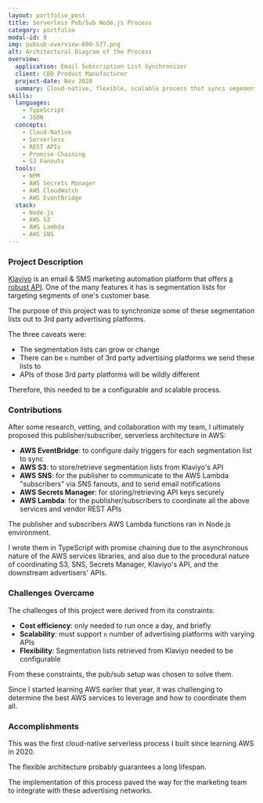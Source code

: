 ```yaml
---
layout: portfolio_post
title: Serverless Pub/Sub Node.js Process
category: portfolio
modal-id: 8
img: pubsub-overview-800-577.png
alt: Architectural Diagram of the Process
overview:
  application: Email Subscription List Synchronizer
  client: CBD Product Manufacturer
  project-date: Nov 2020
  summary: Cloud-native, flexible, scalable process that syncs segementation lists from Klaviyo marketing platform API out to the APIs of any number of advertiser platforms. 
skills:
  languages:
    - TypeScript
    - JSON
  concepts:
    - Cloud-Native
    - Serverless
    - REST APIs
    - Promise Chaining
    - S3 Fanouts
  tools:
    - NPM
    - AWS Secrets Manager
    - AWS CloudWatch
    - AWS EventBridge
  stack:
    - Node.js
    - AWS S3
    - AWS Lambda
    - AWS SNS
---
```


### Project Description

[Klaviyo](https://www.klaviyo.com/) is an email & SMS marketing automation platform that offers [a robust API](https://developers.klaviyo.com/en/reference/get-list-info). One of the many features it has is segmentation lists for targeting segments of one's customer base.

The purpose of this project was to synchronize some of these segmentation lists out to 3rd party advertising platforms.

The three caveats were:

- The segmentation lists can grow or change
- There can be `n` number of 3rd party advertising platforms we send these lists to
- APIs of those 3rd party platforms will be wildly different

Therefore, this needed to be a configurable and scalable process.

### Contributions

After some research, vetting, and collaboration with my team, I ultimately proposed this publisher/subscriber, serverless architecture in AWS:

- **AWS EventBridge**: to configure daily triggers for each segmentation list to sync
- **AWS S3**: to store/retrieve segmentation lists from Klaviyo's API
- **AWS SNS**: for the publisher to communicate to the AWS Lambda "subscribers" via SNS fanouts, and to send email notifications
- **AWS Secrets Manager**: for storing/retrieving API keys securely
- **AWS Lambda**: for the publisher/subscribers to coordinate all the above services and vendor REST APIs

The publisher and subscribers AWS Lambda functions ran in Node.js environment.

I wrote them in TypeScript with promise chaining due to the asynchronous nature of the AWS services libraries, and also due to the procedural nature of coordinating S3, SNS, Secrets Manager, Klaviyo's API, and the downstream advertisers' APIs.

### Challenges Overcame

The challenges of this project were derived from its constraints:

- **Cost efficiency**: only needed to run once a day, and briefly
- **Scalability**: must support `n` number of advertising platforms with varying APIs
- **Flexibility**: Segmentation lists retrieved from Klaviyo needed to be configurable

From these constraints, the pub/sub setup was chosen to solve them.

Since I started learning AWS earlier that year, it was challenging to determine the best AWS services to leverage and how to coordinate them all.

### Accomplishments

This was the first cloud-native serverless process I built since learning AWS in 2020.

The flexible architecture probably guarantees a long lifespan.

The implementation of this process paved the way for the marketing team to integrate with these advertising networks.
